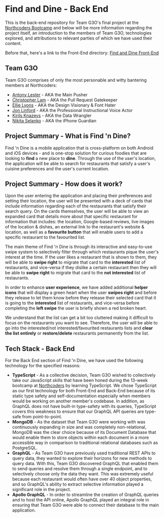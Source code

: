 # Find and Dine - Back End
This is the back-end repository for Team G3O's final project at the [Northcoders Bootcamp](https://northcoders.com) and below will be more information regarding the project itself, an introduction to the members of Team G3O, technologies explored, and attributions to relevant parties of which we have used their content.

Before that, here's a link to the Front-End directory: [Find and Dine Front-End](https://github.com/clam119/find-and-dine-frontend)

## Team G3O
Team G3O comprises of only the most personable and witty bantering members at Northcoders:
* [Antony Lester](https://www.linkedin.com/in/antony-lester/) - AKA the Main Pusher
* [Christopher Lam](https://www.linkedin.com/in/christopher-lam-792b90161/) - AKA the Pull Request Gatekeeper
* [Ellie Lyons](https://www.linkedin.com/in/ellie-lyons-644302258/) - AKA the Design Visionary & Font Hater
* [Jon Linford](https://www.linkedin.com/in/jon-linford-103427255/) - AKA the Professional Instructional Voice Actor
* [Kirils Knazevs](https://www.linkedin.com/in/kirils-knazevs-4b4338258/) - AKA the Data Wrangler
* [Nikita Selanko](https://www.linkedin.com/in/nikitaselanko/) - AKA the iPhone Guardian

## Project Summary - What is Find 'n Dine?
Find 'n Dine is a mobile application that is cross-platform on both Android and iOS devices - and is one-stop solution for curious foodies that are looking to **find** a new place to **dine**. Through the use of the user's location, the application will be able to search for restaurants that satisfy a user's cuisine preferences and the user's current location. 

## Project Summary - How does it work?
Upon the user entering the application and placing their preferences and setting their location, the user will be presented with a deck of cards that include information regarding each of the restaurants that satisfy their search query. On the cards themselves, the user will be able to view an expanded card that details more about that specific restaurant for information that includes: the location, Google-based reviews, live images of the location & dishes, an external link to the restaurant's website & location, as well as a **favourite button** that will enable users to add a specific restaurant to the favourited list.

The main theme of Find 'n Dine is through its interactive and easy-to-use swipe system to selectively filter through which restaurants pique the user's interest at the time. If the user likes a restaurant that is shown to them, they will be able to **swipe right** to migrate that card to the **interested** list of restaurants, and vice-versa if they dislike a certain restaurant then they will be able to **swipe right** to migrate that card to the **not interested** list of restaurants.

In order to enhance **user experience**, we have added additional **helper icons** that will display a green heart when the user **swipes right** and before they release to let them know before they release their selected card that it is going to the **interested** list of restaurants, and vice-versa before completing the **left swipe** the user is briefly shown a red broken heart.

We understand that the list can get a bit too cluttered making it difficult to focus on the restaurants you want to see. Therefore, the user will be able to go into the interested/not interested/favourited restaurants lists and **clear the list entirely** or **restore/delete** restaurants permanently from the list.

## Tech Stack - Back End
For the Back End section of Find 'n Dine, we have used the following technology for the specified reasons:
* **TypeScript** - As a collective decision, Team G3O wished to collectively take our JavaScript skills that have been honed during the 13-week bootcamp at [Northcoders](https://northcoders.com) by learning TypeScript. We chose TypeScript as our first technology for both Front-End and Back-End because of its static type safety and self-documentation especially when members would be working on another member's codebase. In addition, as GraphQL does not have built-in type-safety with its queries, TypeScript covers this weakness to ensure that our GraphQL API queries are type-safe from point-to-point.
* **MongoDB** - As the dataset that Team G3O were working with was continuously expanding in size and was completely non-relational, MongoDB was the clear choice because of its Document Database that would enable them to store objects within each document in a more accessible way in comparison to traditional relational databases such as PostgreSQL.
* **GraphQL** - As Team G3O have previously used traditional REST APIs to query data, they wanted to explore their horizons for new methods to query data. With this, Team G3O discovered GraphQL that enabled them to send queries and resolve them through a single endpoint, and to selectively choose only the data they want. This was extremely useful because each restaurant would often have over 40 object properties, and so GraphQL's ability to extract selective information played a significant role in the project.
* **Apollo GraphQL** - In order to streamline the creation of GraphQL queries and to host the API online, Apollo GraphQL played an integral role in ensuring that Team G3O were able to connect their database to the main application. 
